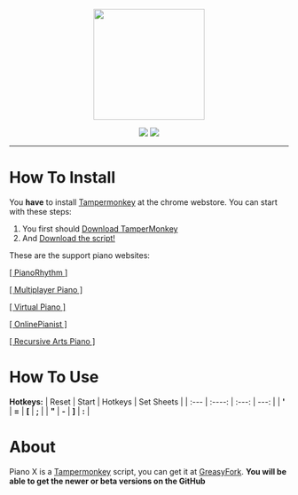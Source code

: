 <p align="center">
  <img  width="200" height="200" src="https://user-images.githubusercontent.com/64395933/163937113-bba26b4f-4c60-42d2-bfb9-c4194929fc76.png">
</p>
<p align="center">
<img src="https://img.shields.io/badge/download-472a59?logo=github&logoColor=e5d0f2&style=for-the-badge"> <img src="https://img.shields.io/badge/greasyfork-472a59?logo=tampermonkey&logoColor=e5d0f2&style=for-the-badge">
</p>
<hr>
<h1>How To Install</h1>
<p>You <b>have</b> to install <a href="https://chrome.google.com/webstore/detail/tampermonkey/dhdgffkkebhmkfjojejmpbldmpobfkfo?hl=en">Tampermonkey</a> at the chrome webstore. You can start with these steps:</p>

1) You first should <a href="">Download TamperMonkey</a> 
2) And <a href="">Download the script!</a>

These are the support piano websites:

   <a href="">[ PianoRhythm ]</a>
   
   <a href="">[ Multiplayer Piano ]</a>
   
   <a href="">[ Virtual Piano ]</a>
   
   <a href="">[ OnlinePianist ]</a>
   
   <a href="">[ Recursive Arts Piano ]</a>
  
<h1>How To Use</h1>

**Hotkeys:**
| Reset      | Start | Hotkeys | Set Sheets     |
| :---       |    :----:   |          :---: | ---: |
| **'**      | **=**       | **[**   | **;** |
| **"**      | **-**       | **]**   | **:** |

<h1>About</h1>
Piano X is a <a href="https://chrome.google.com/webstore/detail/tampermonkey/dhdgffkkebhmkfjojejmpbldmpobfkfo?hl=en">Tampermonkey</a> script, you can get it at <a href="">GreasyFork</a>.
<b>You will be able to get the newer or beta versions on the GitHub</a>
